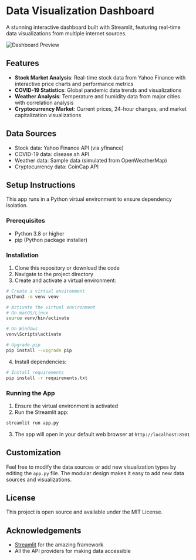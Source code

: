 # Data Visualization Dashboard

A stunning interactive dashboard built with Streamlit, featuring real-time data visualizations from multiple internet sources.

![Dashboard Preview](https://streamlit.io/images/brand/streamlit-logo-secondary-colormark-darktext.png)

## Features

- **Stock Market Analysis**: Real-time stock data from Yahoo Finance with interactive price charts and performance metrics
- **COVID-19 Statistics**: Global pandemic data trends and visualizations
- **Weather Analysis**: Temperature and humidity data from major cities with correlation analysis
- **Cryptocurrency Market**: Current prices, 24-hour changes, and market capitalization visualizations

## Data Sources

- Stock data: Yahoo Finance API (via yfinance)
- COVID-19 data: disease.sh API
- Weather data: Sample data (simulated from OpenWeatherMap)
- Cryptocurrency data: CoinCap API

## Setup Instructions

This app runs in a Python virtual environment to ensure dependency isolation.

### Prerequisites

- Python 3.8 or higher
- pip (Python package installer)

### Installation

1. Clone this repository or download the code
2. Navigate to the project directory
3. Create and activate a virtual environment:

```bash
# Create a virtual environment
python3 -m venv venv

# Activate the virtual environment
# On macOS/Linux
source venv/bin/activate

# On Windows
venv\Scripts\activate

# Upgrade pip
pip install --upgrade pip
```

4. Install dependencies:

```bash
# Install requirements
pip install -r requirements.txt
```

### Running the App

1. Ensure the virtual environment is activated
2. Run the Streamlit app:

```bash
streamlit run app.py
```

3. The app will open in your default web browser at `http://localhost:8501`

## Customization

Feel free to modify the data sources or add new visualization types by editing the `app.py` file. The modular design makes it easy to add new data sources and visualizations.

## License

This project is open source and available under the MIT License.

## Acknowledgements

- [Streamlit](https://streamlit.io/) for the amazing framework
- All the API providers for making data accessible 